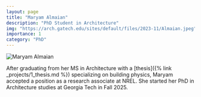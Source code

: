 ```yaml
---
layout: page
title: "Maryam Almaian"
description: "PhD Student in Architecture"
img: "https://arch.gatech.edu/sites/default/files/2023-11/Almaian.jpeg"
importance: 1
category: "PhD"
---
```


<div class="profile mb-3">
  <img src="https://arch.gatech.edu/sites/default/files/2023-11/Almaian.jpeg" class="img-fluid z-depth-1 rounded" alt="Maryam Almaian">
</div>

After graduating from her MS in Architecture with a
[thesis]({% link _projects/1_thesis.md %}) specializing on building physics, Maryam accepted a position as a research associate at NREL. She started her PhD in Architecture studies at Georgia Tech in Fall 2025.
